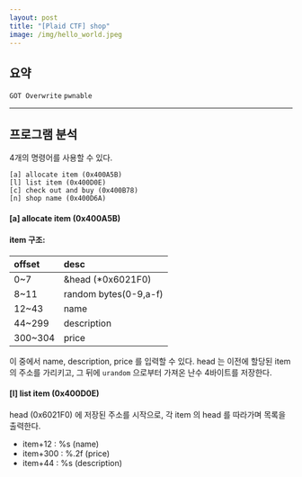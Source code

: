 ```yaml
---
layout: post
title: "[Plaid CTF] shop"
image: /img/hello_world.jpeg
---
```


## 요약
`GOT Overwrite` `pwnable`

---
## 프로그램 분석
4개의 명령어를 사용할 수 있다.

```
[a] allocate item (0x400A5B)
[l] list item (0x400D0E)
[c] check out and buy (0x400B78)
[n] shop name (0x400D6A)
```

#### [a] allocate item (0x400A5B)
#### item 구조:

| offset | desc |
| :------ |:--- |
| 0~7 | &head (\*0x6021F0) |
| 8~11 | random bytes(0-9,a-f) |
| 12~43 | name |
| 44~299 | description |
| 300~304 | price |

이 중에서 name, description, price 를 입력할 수 있다.
head 는 이전에 할당된 item 의 주소를 가리키고, 그 뒤에 `urandom` 으로부터 가져온 난수 4바이트를 저장한다.

#### [l] list item (0x400D0E)
head (0x6021F0) 에 저장된 주소를 시작으로, 각 item 의 head 를 따라가며 목록을 출력한다.
- item+12 : %s (name)
- item+300 : %.2f (price)
- item+44 : %s (description)
